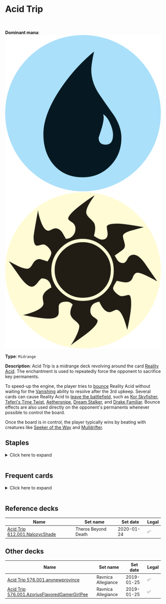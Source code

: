 <!-- This page is automatically generated by Myr: do not update it manually. -->
<!-- Changes directly applied here will be lost. -->
<!-- If you plan to update this page, please update the template at https://github.com/Pauperformance/pauperformance-bot -->
<!-- Templates can be found under pauperformance-bot/resources/templates/ -->
# Acid Trip
<br/>


**Dominant mana**: <img src="../resources/images/mana/U.png" class="dominant-mana-icon"/> <img src="../resources/images/mana/W.png" class="dominant-mana-icon"/>

**Type**: `Midrange`

**Description**: 
Acid Trip is a midrange deck revolving around the card [Reality Acid](https://scryfall.com/card/tsr/81/reality-acid).
The enchantment is used to repeatedly force the opponent to sacrifice key permanents.

To speed-up the engine, the player tries to [bounce](https://mtg.fandom.com/wiki/Bounce) Reality Acid without waiting for the [Vanishing](https://mtg.fandom.com/wiki/Vanishing) ability to resolve after the 3rd upkeep.
Several cards can cause Reality Acid to [leave the battlefield](https://mtg.fandom.com/wiki/Leaves_the_battlefield), such as [Kor Skyfisher](https://scryfall.com/card/mm3/11/kor-skyfisher), [Teferi's Time Twist](https://scryfall.com/card/war/72/teferis-time-twist), [Aethersnipe](https://scryfall.com/card/uma/44/aethersnipe), [Dream Stalker](https://scryfall.com/card/tsr/63/dream-stalker), and [Drake Familiar](https://scryfall.com/card/rav/44/drake-familiar).
Bounce effects are also used directly on the opponent's permanents whenever possible to control the board.

Once the board is in control, the player typically wins by beating with creatures like [Seeker of the Way](https://scryfall.com/card/ima/29/seeker-of-the-way) and [Mulldrifter](https://scryfall.com/card/khc/42/mulldrifter).


## **Staples**

<details>
  <summary>Click here to expand</summary>
<a href="https://scryfall.com/card/mm3/11/kor-skyfisher"><img src="https://cards.scryfall.io/normal/front/d/7/d7501662-1216-4e08-bd2b-e0a459057942.jpg" class="archetype-card rounded-image"/></a>
<a href="https://scryfall.com/card/otc/107/preordain"><img src="https://cards.scryfall.io/normal/front/1/2/122f2cc2-5f4d-497c-96b5-ed5698f28b51.jpg" class="archetype-card rounded-image"/></a>
<a href="https://scryfall.com/card/tsr/81/reality-acid"><img src="https://cards.scryfall.io/normal/front/a/8/a8510381-e05c-4cc4-98aa-c9327e18ec02.jpg" class="archetype-card rounded-image"/></a>
</details><br/>



## **Frequent cards**

<details>
  <summary>Click here to expand</summary>
<a href="https://scryfall.com/card/2x2/37/aethersnipe"><img src="https://cards.scryfall.io/normal/front/2/c/2cc9b5ee-4d6d-42ea-8b13-b8a7059781c9.jpg" class="archetype-card rounded-image"/></a>
<a href="https://scryfall.com/card/a25/51/court-hussar"><img src="https://cards.scryfall.io/normal/front/f/3/f3843e98-192c-44a2-be54-9ba79e51657c.jpg" class="archetype-card rounded-image"/></a>
<a href="https://scryfall.com/card/cmm/19/custodi-squire"><img src="https://cards.scryfall.io/normal/front/1/7/1771d71b-18b1-44dd-b413-4319519b0778.jpg" class="archetype-card rounded-image"/></a>
<a href="https://scryfall.com/card/rav/44/drake-familiar"><img src="https://cards.scryfall.io/normal/front/b/4/b4583623-e367-48cc-8e86-e6c5e35f1a9c.jpg" class="archetype-card rounded-image"/></a>
<a href="https://scryfall.com/card/tsr/63/dream-stalker"><img src="https://cards.scryfall.io/normal/front/e/5/e59b4729-74c1-4aa9-937d-27cda960f157.jpg" class="archetype-card rounded-image"/></a>
<a href="https://scryfall.com/card/dmc/109/echoing-truth"><img src="https://cards.scryfall.io/normal/front/5/d/5d987d26-c8e8-4edf-8ac0-6a2980265710.jpg" class="archetype-card rounded-image"/></a>
<a href="https://scryfall.com/card/cmr/20/faiths-fetters"><img src="https://c1.scryfall.com/file/scryfall-cards/normal/front/0/4/04a7da8c-a444-4deb-89b9-2fc9e5475bff.jpg" class="archetype-card rounded-image"/></a>
<a href="https://scryfall.com/card/cmm/98/ghostly-flicker"><img src="https://cards.scryfall.io/normal/front/d/c/dc143ba3-2a58-4980-9fa0-a05a9e9ed082.jpg" class="archetype-card rounded-image"/></a>
<a href="https://scryfall.com/card/thb/20/heliods-pilgrim"><img src="https://cards.scryfall.io/normal/front/c/a/cafce2f5-f4f4-465b-96dc-bcdd29d4e4bb.jpg" class="archetype-card rounded-image"/></a>
<a href="https://scryfall.com/card/pls/7/hobble"><img src="https://cards.scryfall.io/normal/front/5/4/54c76a22-f9e3-408b-a5bd-403add57e31a.jpg" class="archetype-card rounded-image"/></a>
<a href="https://scryfall.com/card/cmd/17/journey-to-nowhere"><img src="https://cards.scryfall.io/normal/front/4/6/4686b51c-e02b-48c1-bafe-e8d08a5407b9.jpg" class="archetype-card rounded-image"/></a>
<a href="https://scryfall.com/card/mm3/14/lone-missionary"><img src="https://c1.scryfall.com/file/scryfall-cards/normal/front/6/d/6d31d5b6-0973-43d2-aae0-a3f3e7a61800.jpg" class="archetype-card rounded-image"/></a>
<a href="https://scryfall.com/card/ima/67/mnemonic-wall"><img src="https://cards.scryfall.io/normal/front/a/3/a3e6784b-78e8-4f0b-8d27-d49c7cea9252.jpg" class="archetype-card rounded-image"/></a>
<a href="https://scryfall.com/card/2x2/20/momentary-blink"><img src="https://c1.scryfall.com/file/scryfall-cards/normal/front/1/f/1fa0d1c6-9110-4956-97eb-e18c457bb130.jpg" class="archetype-card rounded-image"/></a>
<a href="https://scryfall.com/card/mkc/111/mulldrifter"><img src="https://cards.scryfall.io/normal/front/e/b/eb6d8d1c-8d23-4273-9c9b-f3b71eb0e105.jpg" class="archetype-card rounded-image"/></a>
<a href="https://scryfall.com/card/mm2/29/oblivion-ring"><img src="https://cards.scryfall.io/normal/front/b/f/bff31eba-8ab3-403e-8d82-37a18b279bec.jpg" class="archetype-card rounded-image"/></a>
<a href="https://scryfall.com/card/khc/43/sea-gate-oracle"><img src="https://cards.scryfall.io/normal/front/4/9/498743ce-0ca5-488a-ae5e-d348b274bf3b.jpg" class="archetype-card rounded-image"/></a>
<a href="https://scryfall.com/card/2x2/28/seeker-of-the-way"><img src="https://cards.scryfall.io/normal/front/e/9/e9e3cb28-d318-4d5d-b5bf-1ea7c6249a89.jpg" class="archetype-card rounded-image"/></a>
<a href="https://scryfall.com/card/dmr/66/snap"><img src="https://cards.scryfall.io/normal/front/f/1/f13406c6-f208-402a-94d3-a94a24f03563.jpg" class="archetype-card rounded-image"/></a>
<a href="https://scryfall.com/card/zen/70/spreading-seas"><img src="https://cards.scryfall.io/normal/front/3/7/37454c1c-4098-4ac2-884e-3f65f1384bdb.jpg" class="archetype-card rounded-image"/></a>
<a href="https://scryfall.com/card/pls/17/sunscape-familiar"><img src="https://cards.scryfall.io/normal/front/9/6/9621f341-bf85-4b77-bf19-2fb013b4c955.jpg" class="archetype-card rounded-image"/></a>
<a href="https://scryfall.com/card/war/72/teferis-time-twist"><img src="https://cards.scryfall.io/normal/front/c/8/c878bdc0-d697-4a2f-bba5-758b27f4247a.jpg" class="archetype-card rounded-image"/></a>
<a href="https://scryfall.com/card/cmm/66/thraben-inspector"><img src="https://cards.scryfall.io/normal/front/2/9/299cc386-2ed5-4504-9ba6-17a52e0c9a0c.jpg" class="archetype-card rounded-image"/></a>
</details><br/>



## **Reference decks**

| Name | Set name | Set date | Legal |
| -----| -------- | -------- | ----- |
| [Acid Trip 612.001.NalozycShade](https://www.mtggoldfish.com/deck/4848368) | Theros Beyond Death | 2020-01-24 | ✅ |




## **Other decks**

| Name | Set name | Set date | Legal |
| -----| -------- | -------- | ----- |
| [Acid Trip 576.001.anynewprovince](https://www.mtggoldfish.com/deck/4351102) | Ravnica Allegiance | 2019-01-25 | ✅ |
| [Acid Trip 576.001.AzoriusFlavoredGamerGirlPee](https://www.mtggoldfish.com/deck/4351103) | Ravnica Allegiance | 2019-01-25 | ✅ |





